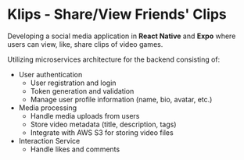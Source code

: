 # Klips - Share/View Friends' Clips

Developing a social media application in **React Native** and **Expo** where users can view, like, share clips of video games.

Utilizing microservices architecture for the backend consisting of:
* User authentication
  * User registration and login
  * Token generation and validation
  * Manage user profile information (name, bio, avatar, etc.)
* Media processing
  * Handle media uploads from users
  * Store video metadata (title, description, tags)
  * Integrate with AWS S3 for storing video files
* Interaction Service
  * Handle likes and comments
